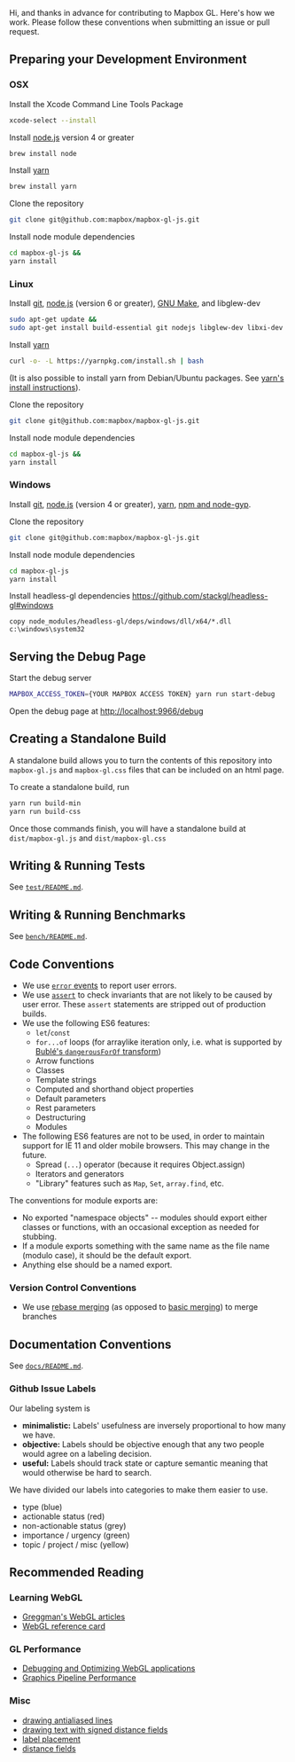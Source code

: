 Hi, and thanks in advance for contributing to Mapbox GL. Here's how we work. Please follow these conventions when submitting an issue or pull request.

## Preparing your Development Environment

### OSX

Install the Xcode Command Line Tools Package
```bash
xcode-select --install
```

Install [node.js](https://nodejs.org/) version 4 or greater
```bash
brew install node
```
Install [yarn](https://yarnpkg.com/en/)
```bash
brew install yarn
```

Clone the repository
```bash
git clone git@github.com:mapbox/mapbox-gl-js.git
```

Install node module dependencies
```bash
cd mapbox-gl-js &&
yarn install
```

### Linux

Install [git](https://git-scm.com/), [node.js](https://nodejs.org/) (version 6 or greater), [GNU Make](http://www.gnu.org/software/make/), and libglew-dev
```bash
sudo apt-get update &&
sudo apt-get install build-essential git nodejs libglew-dev libxi-dev
```

Install [yarn](https://yarnpkg.com/en/docs/install#linux-tab)
```bash
curl -o- -L https://yarnpkg.com/install.sh | bash
```
(It is also possible to install yarn from Debian/Ubuntu packages. See [yarn's install instructions](https://yarnpkg.com/en/docs/install#linux-tab)).

Clone the repository
```bash
git clone git@github.com:mapbox/mapbox-gl-js.git
```

Install node module dependencies
```bash
cd mapbox-gl-js &&
yarn install
```

### Windows

Install [git](https://git-scm.com/), [node.js](https://nodejs.org/) (version 4 or greater), [yarn](https://yarnpkg.com/en/docs/install#windows-tab), [npm and node-gyp](https://github.com/Microsoft/nodejs-guidelines/blob/master/windows-environment.md#compiling-native-addon-modules).

Clone the repository
```bash
git clone git@github.com:mapbox/mapbox-gl-js.git
```


Install node module dependencies
```bash
cd mapbox-gl-js
yarn install
```

Install headless-gl dependencies https://github.com/stackgl/headless-gl#windows
```
copy node_modules/headless-gl/deps/windows/dll/x64/*.dll c:\windows\system32
```

## Serving the Debug Page

Start the debug server

```bash
MAPBOX_ACCESS_TOKEN={YOUR MAPBOX ACCESS TOKEN} yarn run start-debug
```

Open the debug page at [http://localhost:9966/debug](http://localhost:9966/debug)

## Creating a Standalone Build

A standalone build allows you to turn the contents of this repository into `mapbox-gl.js` and `mapbox-gl.css` files that can be included on an html page.

To create a standalone build, run
```bash
yarn run build-min
yarn run build-css
```

Once those commands finish, you will have a standalone build at `dist/mapbox-gl.js` and `dist/mapbox-gl.css`

## Writing & Running Tests

See [`test/README.md`](https://github.com/mapbox/mapbox-gl-js/blob/master/test/README.md).

## Writing & Running Benchmarks

See [`bench/README.md`](https://github.com/mapbox/mapbox-gl-js/blob/master/bench/README.md).

## Code Conventions

* We use [`error` events](https://www.mapbox.com/mapbox-gl-js/api/#Map.event:error) to report user errors.
* We use [`assert`](https://nodejs.org/api/assert.html) to check invariants that are not likely to be caused by user error. These `assert` statements are stripped out of production builds.
* We use the following ES6 features:
  * `let`/`const`
  * `for...of` loops (for arraylike iteration only, i.e. what is supported by [Bublé's `dangerousForOf` transform](https://buble.surge.sh/guide/#dangerous-transforms))
  * Arrow functions
  * Classes
  * Template strings
  * Computed and shorthand object properties
  * Default parameters
  * Rest parameters
  * Destructuring
  * Modules
* The following ES6 features are not to be used, in order to maintain support for IE 11 and older mobile browsers. This may change in the future.
  * Spread (`...`) operator (because it requires Object.assign)
  * Iterators and generators
  * "Library" features such as `Map`, `Set`, `array.find`, etc.

The conventions for module exports are:

* No exported "namespace objects" -- modules should export either classes or functions, with an occasional exception as needed for stubbing.
* If a module exports something with the same name as the file name (modulo case), it should be the default export.
* Anything else should be a named export.

### Version Control Conventions

* We use [rebase merging](https://git-scm.com/book/en/v2/Git-Branching-Rebasing) (as opposed to [basic merging](https://git-scm.com/book/en/v2/Git-Branching-Basic-Branching-and-Merging#Basic-Merging)) to merge branches

## Documentation Conventions

See [`docs/README.md`](https://github.com/mapbox/mapbox-gl-js/blob/master/docs/README.md).

### Github Issue Labels

Our labeling system is

 - **minimalistic:** Labels' usefulness are inversely proportional to how many we have.
 - **objective:** Labels should be objective enough that any two people would agree on a labeling decision.
 - **useful:** Labels should track state or capture semantic meaning that would otherwise be hard to search.

We have divided our labels into categories to make them easier to use.

 - type (blue)
 - actionable status (red)
 - non-actionable status (grey)
 - importance / urgency (green)
 - topic / project / misc (yellow)

## Recommended Reading

### Learning WebGL

- [Greggman's WebGL articles](http://webglfundamentals.org/)
- [WebGL reference card](http://www.khronos.org/files/webgl/webgl-reference-card-1_0.pdf)

### GL Performance

- [Debugging and Optimizing WebGL applications](https://docs.google.com/presentation/d/12AGAUmElB0oOBgbEEBfhABkIMCL3CUX7kdAPLuwZ964)
- [Graphics Pipeline Performance](http://developer.download.nvidia.com/books/HTML/gpugems/gpugems_ch28.html)

### Misc

- [drawing antialiased lines](https://www.mapbox.com/blog/drawing-antialiased-lines/)
- [drawing text with signed distance fields](https://www.mapbox.com/blog/text-signed-distance-fields/)
- [label placement](https://www.mapbox.com/blog/placing-labels/)
- [distance fields](http://bytewrangler.blogspot.com/2011/10/signed-distance-fields.html)
